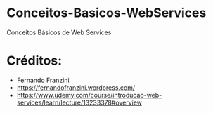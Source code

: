 # Conceitos-Basicos-WebServices
Conceitos Básicos de Web Services

# Créditos:
- Fernando Franzini
- https://fernandofranzini.wordpress.com/
- https://www.udemy.com/course/introducao-web-services/learn/lecture/13233378#overview
